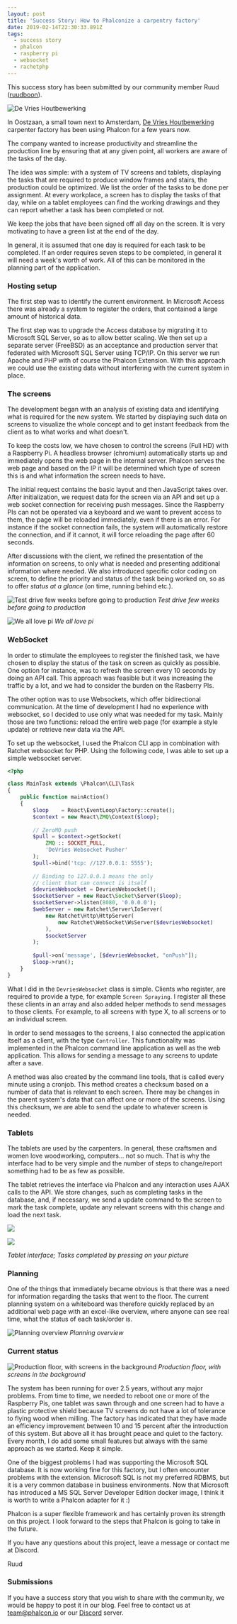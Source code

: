 ```yaml
---
layout: post
title: 'Success Story: How to Phalconize a carpentry factory'
date: 2019-02-14T22:30:33.891Z
tags:
  - success story
  - phalcon
  - raspberry pi
  - websocket
  - rachetphp
---
```

This success story has been submitted by our community member Ruud ([ruudboon](https://github.com/ruudboon)).

<!--more-->

![De Vries Houtbewerking](/assets/files/devries-factory.jpg "De Vries Houtbewerking")

In Oostzaan, a small town next to Amsterdam, [De Vries Houtbewerking](http://www.devrieshoutbewerking.nl) carpenter factory has been using Phalcon for a few years now. 

The company wanted to increase productivity and streamline the production line by ensuring that at any given point, all workers are aware of the tasks of the day.

The idea was simple: with a system of TV screens and tablets, displaying the tasks that are required to produce window frames and stairs, the production could be optimized. We list the order of the tasks to be done per assignment. At every workplace, a screen has to display the tasks of that day, while on a tablet employees can find the working drawings and they can report whether a task has been completed or not. 

We keep the jobs that have been signed off all day on the screen. It is very motivating to have a green list at the end of the day.

In general, it is assumed that one day is required for each task to be completed. If an order requires seven steps to be completed, in general it will need a week's worth of work. All of this can be monitored in the planning part of the application.

### Hosting setup

The first step was to identify the current environment. In Microsoft Access there was already a system to register the orders, that contained a large amount of historical data.

The first step was to upgrade the Access database by migrating it to Microsoft SQL Server, so as to allow better scaling. We then set up a separate server (FreeBSD) as an acceptance and production server that federated with Microsoft SQL Server using TCP/IP. On this server we run Apache and PHP with of course the Phalcon Extension. With this approach we could use the existing data without interfering with the current system in place.

### The screens

The development began with an analysis of existing data and identifying what is required for the new system. We started by displaying such data on screens to visualize the whole concept and to get instant feedback from the client as to what works and what doesn't. 

To keep the costs low, we have chosen to control the screens (Full HD) with a Raspberry Pi. A headless browser (chromium) automatically starts up and immediately opens the web page in the internal server. Phalcon serves the web page and based on the IP it will be determined which type of screen this is and what information the screen needs to have.

The initial request contains the basic layout and then JavaScript takes over. After initialization, we request data for the screen via an API and set up a web socket connection for receiving push messages. Since the Raspberry PIs can not be operated via a keyboard and we want to prevent access to them, the page will be reloaded immediately, even if there is an error. For instance if the socket connection fails, the system will automatically restore the connection, and if it cannot, it will force reloading the page after 60 seconds. 

After discussions with the client, we refined the presentation of the information on screens, to only what is needed and presenting additional information where needed. We also introduced specific color coding on screen, to define the priority and status of the task being worked on, so as to offer _status at a glance_ (on time, running behind etc.).

![Test drive few weeks before going to production](/assets/files/devries-screens.jpg "Test drive few weeks before going to production")
_Test drive few weeks before going to production_

![](/assets/files/devries-pi.jpg "We all love pi")
_We all love pi_

### WebSocket

In order to stimulate the employees to register the finished task, we have chosen to display the status of the task on screen as quickly as possible. One option for instance, was to refresh the screen every 10 seconds by doing an API call. This approach was feasible but it was increasing the traffic by a lot, and we had to consider the burden on the Rasberry PIs. 

The other option was to use Websockets, which offer bidirectional communication. At the time of development I had no experience with websocket, so I decided to use only what was needed for my task. Mainly those are two functions: reload the entire web page (for example a style update) or retrieve new data via the API.

To set up the websocket, I used the Phalcon CLI app in combination with Ratchet websocket for PHP. Using the following code, I was able to set up a simple websocket server.

```php
<?php

class MainTask extends \Phalcon\CLI\Task
{
    public function mainAction()
    {
        $loop    = React\EventLoop\Factory::create();
        $context = new React\ZMQ\Context($loop);
        
        // ZeroMQ push
        $pull = $context->getSocket(
            ZMQ :: SOCKET_PULL, 
            'DeVries Websocket Pusher'
        );
        $pull->bind('tcp: //127.0.0.1: 5555');
        
        // Binding to 127.0.0.1 means the only 
        // client that can connect is itself
        $devriesWebsocket = DevriesWebsocket();
        $socketServer = new React\Socket\Server($loop);
        $socketServer->listen(8080, '0.0.0.0');
        $webServer = new Ratchet\Server\IoServer(
            new Ratchet\Http\HttpServer(
                new Ratchet\WebSocket\WsServer($devriesWebsocket)
            ), 
            $socketServer
        );
        
        $pull->on('message', [$devriesWebsocket, "onPush"]);
        $loop->run();    
    }
}
```

What I did in the `DevriesWebsocket` class is simple. Clients who register, are required to provide a type, for example `Screen Spraying`. I register all these these clients in an array and also added helper methods to send messages to those clients. For example, to all screens with type X, to all screens or to an individual screen.

In order to send messages to the screens, I also connected the application itself as a client, with the type `Controller`. This functionality was implemented in the Phalcon command line application as well as the web application. This allows for sending a message to any screens to update after a save.

A method was also created by the command line tools, that is called every minute using a cronjob. This method creates a checksum based on a number of data that is relevant to each screen. There may be changes in the parent system's data that can affect one or more of the screens. Using this checksum, we are able to send the update to whatever screen is needed.

### Tablets

The tablets are used by the carpenters. In general, these craftsmen and women love woodworking, computers... not so much. That is why the interface had to be very simple and the number of steps to change/report something had to be as few as possible.

The tablet retrieves the interface via Phalcon and any interaction uses AJAX calls to the API. We store changes, such as completing tasks in the database, and, if necessary, we send a update command to the screen to mark the task complete, update any relevant screens with this change and load the next task.

![](/assets/files/devries-tablet-01.png)

![](/assets/files/devries-tablet-02.jpg)

_Tablet interface; Tasks completed by pressing on your picture_

### Planning

One of the things that immediately became obvious is that there was a need for information regarding the tasks that went to the floor. The current planning system on a whiteboard was therefore quickly replaced by an additional web page with an excel-like overview, where anyone can see real time, what the status of each task/order is.

![](/assets/files/devries-planning.png "Planning overview")
_Planning overview_

### Current status

![](/assets/files/devries-floor.jpg "Production floor, with screens in the background")
_Production floor, with screens in the background_

The system has been running for over 2.5 years, without any major problems. From time to time, we needed to reboot one or more of the Raspberry Pis, one tablet was sawn through and one screen had to have a plastic protective shield because TV screens do not have a lot of tolerance to flying wood when milling. The factory has indicated that they have made an efficiency improvement between 10 and 15 percent after the introduction of this system. But above all it has brought peace and quiet to the factory. Every month, I do add some small features but always with the same approach as we started. Keep it simple.

One of the biggest problems I had was supporting the Microsoft SQL database. It is now working fine for this factory, but I often encounter problems with the extension. Microsoft SQL is not my preferred RDBMS, but it is a very common database in business environments. Now that Microsoft has introduced a MS SQL Server Developer Edition docker image, I think it is worth to write a Phalcon adapter for it :) 

Phalcon is a super flexible framework and has certainly proven its strength on this project. I look forward to the steps that Phalcon is going to take in the future. 

If you have any questions about this project, leave a message or contact me at Discord.

Ruud

### Submissions
If you have a success story that you wish to share with the community, we would be happy to post it in our blog. Feel free to contact us at team@phalcon.io or our [Discord](https://phalcon.io/discord) server.
